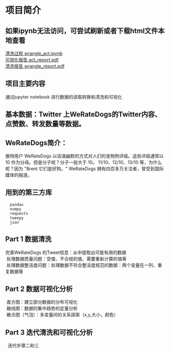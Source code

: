 # 项目简介
## 如果ipynb无法访问，可尝试刷新或者下载html文件本地查看
[清洗过程 wrangle_act.ipynb](https://github.com/VeeDou/project_WeRateDogs/blob/master/wrangle_act.ipynb)  
[可视化报告 act_report.pdf](https://github.com/VeeDou/project_WeRateDogs/blob/master/act._report.pdf)  
[清洗报告 wrangle_report.pdf](https://github.com/VeeDou/project_WeRateDogs/blob/master/wrangle_report.pdf)  
## 项目主要内容  
  通过jupyter notebook 进行数据的读取转换和清洗和可视化  
## 基本数据：Twitter 上WeRateDogs的Twitter内容、点赞数、转发数量等数据。  
## WeRateDogs简介：  
推特用户 WeRateDogs 以诙谐幽默的方式对人们的宠物狗评级。这些评级通常以 10 作为分母。但是分子呢？分子一般大于 10。 11/10、12/10、13/10 等，为什么呢？因为 "Brent 它们是好狗。" WeRateDogs 拥有四百多万关注者，曾受到国际媒体的报道。  
## 用到的第三方库  
      pandas  
      numpy  
      requests  
      tweepy  
      json   
## Part 1 数据清洗
  完善WeRateDogs 的Tweet信息：从中提取出可能有用的数据  
  处理数据质量问题：空值、不合规的值、需要重新计算的值等  
  处理数据整洁度问题：处理数据不符合整洁度规范的数据：两个变量在一列、重复数据等  

## Part 2 数据可视化分析
  直方图：建立部分数据的分布可视化  
  箱线图：数据的集中趋势的定量分析  
  散点图（气泡）：多变量间的关系探索（x,y,大小，颜色）  

## Part 3 迭代清洗和可视化分析
   迭代步骤二和三
        






